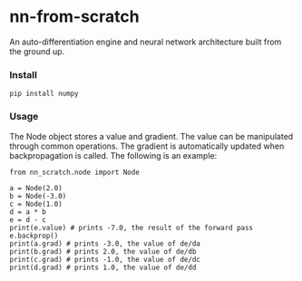 # nn-from-scratch

An auto-differentiation engine and neural network architecture built from the ground up. 

### Install
```
pip install numpy
```
### Usage
The Node object stores a value and gradient. The value can be manipulated through common operations. The gradient is automatically updated when backpropagation is called. The following is an example:
```
from nn_scratch.node import Node

a = Node(2.0)
b = Node(-3.0)
c = Node(1.0)
d = a * b
e = d - c
print(e.value) # prints -7.0, the result of the forward pass
e.backprop()
print(a.grad) # prints -3.0, the value of de/da
print(b.grad) # prints 2.0, the value of de/db
print(c.grad) # prints -1.0, the value of de/dc
print(d.grad) # prints 1.0, the value of de/dd
```
